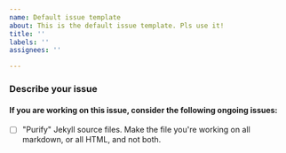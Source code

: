 ```yaml
---
name: Default issue template
about: This is the default issue template. Pls use it!
title: ''
labels: ''
assignees: ''

---
```


### Describe your issue

#### If you are working on this issue, consider the following ongoing issues:
- [ ] "Purify" Jekyll source files. Make the file you're working on all markdown, or all HTML, and not both.
